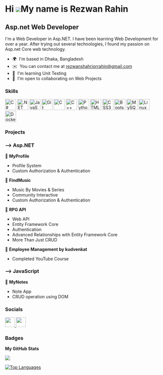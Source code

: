 Hi ![](https://user-images.githubusercontent.com/18350557/176309783-0785949b-9127-417c-8b55-ab5a4333674e.gif)My name is Rezwan Rahin
====================================================================================================================================

Asp.net Web Developer
---------------------

I'm a Web Developer in Asp.NET. I have been learning Web Development for over a year. After trying out several technologies, I found my passion on Asp.net Core web technology.

* 🌍  I'm based in Dhaka, Bangladesh
* ✉️  You can contact me at [rezwanshahriorrahin@gmail.com](mailto:rezwanshahriorrahin@gmail.com)
* 🧠  I'm learning Unit Testing
* 🤝  I'm open to collaborating on Web Projects

### Skills


<p align="left">
<a href="https://docs.microsoft.com/en-us/dotnet/csharp/" target="_blank" rel="noreferrer"><img src="https://raw.githubusercontent.com/danielcranney/readme-generator/main/public/icons/skills/csharp-colored.svg" width="36" height="36" alt="C#" /></a>
<a href="https://dotnet.microsoft.com/en-us/" target="_blank" rel="noreferrer"><img src="https://raw.githubusercontent.com/danielcranney/readme-generator/main/public/icons/skills/dot-net-colored.svg" width="36" height="36" alt=".NET" /></a>
<a href="https://developer.mozilla.org/en-US/docs/Web/JavaScript" target="_blank" rel="noreferrer"><img src="https://raw.githubusercontent.com/danielcranney/readme-generator/main/public/icons/skills/javascript-colored.svg" width="36" height="36" alt="JavaScript" /></a>
<a href="https://git-scm.com/" target="_blank" rel="noreferrer"><img src="https://raw.githubusercontent.com/danielcranney/readme-generator/main/public/icons/skills/git-colored.svg" width="36" height="36" alt="Git" /></a>
<a href="https://docs.microsoft.com/en-us/cpp/?view=msvc-170" target="_blank" rel="noreferrer"><img src="https://raw.githubusercontent.com/danielcranney/readme-generator/main/public/icons/skills/c-colored.svg" width="36" height="36" alt="C" /></a>
<a href="https://docs.microsoft.com/en-us/cpp/?view=msvc-170" target="_blank" rel="noreferrer"><img src="https://raw.githubusercontent.com/danielcranney/readme-generator/main/public/icons/skills/cplusplus-colored.svg" width="36" height="36" alt="C++" /></a>
<a href="https://www.python.org/" target="_blank" rel="noreferrer"><img src="https://raw.githubusercontent.com/danielcranney/readme-generator/main/public/icons/skills/python-colored.svg" width="36" height="36" alt="Python" /></a>
<a href="https://developer.mozilla.org/en-US/docs/Glossary/HTML5" target="_blank" rel="noreferrer"><img src="https://raw.githubusercontent.com/danielcranney/readme-generator/main/public/icons/skills/html5-colored.svg" width="36" height="36" alt="HTML5" /></a>
<a href="https://www.w3.org/TR/CSS/#css" target="_blank" rel="noreferrer"><img src="https://raw.githubusercontent.com/danielcranney/readme-generator/main/public/icons/skills/css3-colored.svg" width="36" height="36" alt="CSS3" /></a>
<a href="https://getbootstrap.com/" target="_blank" rel="noreferrer"><img src="https://raw.githubusercontent.com/danielcranney/readme-generator/main/public/icons/skills/bootstrap-colored.svg" width="36" height="36" alt="Bootstrap" /></a>
<a href="https://www.mysql.com/" target="_blank" rel="noreferrer"><img src="https://raw.githubusercontent.com/danielcranney/readme-generator/main/public/icons/skills/mysql-colored.svg" width="36" height="36" alt="MySQL" /></a>
<a href="https://www.linux.org" target="_blank" rel="noreferrer"><img src="https://raw.githubusercontent.com/danielcranney/readme-generator/main/public/icons/skills/linux-colored.svg" width="36" height="36" alt="Linux" /></a><a href="https://www.docker.com/" target="_blank" rel="noreferrer"><img src="https://raw.githubusercontent.com/danielcranney/readme-generator/main/public/icons/skills/docker-colored.svg" width="36" height="36" alt="Docker" /></a>
</p>

### Projects
### --> Asp.NET

<div class="mt-3">
    📌 <b>MyProfile</b>
    <!-- <a href="" class="demoLink">link</a><br> -->
    <ul>
        <li>Profile System</li>
        <li>Custom Authorization & Authentication</li>
    </ul>
</div>
<div class="mt-3">
    📌 <b>FindMusic</b>
    <!-- <a href="" class="demoLink">link</a><br> -->
    <ul>
        <li>Music By Movies & Series</li>
        <li>Community Interactive</li>
        <li>Custom Authorization & Authentication</li>
    </ul>
</div>

<div class="mt-3">
    📌 <b>RPG API</b>
    <!-- <a href="" class="demoLink">link</a><br> -->
    <ul>
        <li>Web API</li>
        <li>Entity Framework Core</li>
        <li>Authentication</li>
        <li>Advanced Relationships with Entity Framework Core</li>
        <li>More Than Just CRUD</li>
    </ul>
</div>
<div class="mt-3">
    📌 <b>Employee Management by kudvenkat</b>
    <!-- <a href="" class="demoLink">link</a><br> -->
    <ul>
        <li>Completed YouTube Course</li>
    </ul>
</div>

### --> JavaScript

<div class="mt-3">
    📌 <b>MyNotes</b>
    <!-- <a href="" class="demoLink">link</a><br> -->
    <ul>
        <li>Note App</li>
        <li>CRUD operation using DOM</li>
    </ul>
</div>



### Socials

<p align="left"> <a href="https://www.github.com/rezwanrahin" target="_blank" rel="noreferrer"> <picture> <source media="(prefers-color-scheme: dark)" srcset="https://raw.githubusercontent.com/danielcranney/readme-generator/main/public/icons/socials/github-dark.svg" /> <source media="(prefers-color-scheme: light)" srcset="https://raw.githubusercontent.com/danielcranney/readme-generator/main/public/icons/socials/github.svg" /> <img src="https://raw.githubusercontent.com/danielcranney/readme-generator/main/public/icons/socials/github.svg" width="32" height="32" /> </picture> </a> <a href="https://www.linkedin.com/in/rezwanrahin" target="_blank" rel="noreferrer"> <picture> <source media="(prefers-color-scheme: dark)" srcset="https://raw.githubusercontent.com/danielcranney/readme-generator/main/public/icons/socials/linkedin-dark.svg" /> <source media="(prefers-color-scheme: light)" srcset="https://raw.githubusercontent.com/danielcranney/readme-generator/main/public/icons/socials/linkedin.svg" /> <img src="https://raw.githubusercontent.com/danielcranney/readme-generator/main/public/icons/socials/linkedin.svg" width="32" height="32" /> </picture> </a></p>

### Badges

<b>My GitHub Stats</b>

<!-- <a href="http://www.github.com/rezwanrahin"><img src="https://github-readme-stats.vercel.app/api?username=rezwanrahin&show_icons=true&hide=stars,prs,issues,&count_private=true&title_color=0891b2&text_color=ffffff&icon_color=ffffff&bg_color=1c1917&hide_border=true&show_icons=true" alt="rezwanrahin's GitHub stats" /></a> -->

<a href="http://www.github.com/rezwanrahin"><img src="https://github-readme-streak-stats.herokuapp.com/?user=rezwanrahin&stroke=ffffff&background=1c1917&ring=0891b2&fire=0891b2&currStreakNum=ffffff&currStreakLabel=0891b2&sideNums=ffffff&sideLabels=ffffff&dates=ffffff&hide_border=true" /></a>

<a href="https://github.com/rezwanrahin" align="left"><img src="https://github-readme-stats.vercel.app/api/top-langs/?username=rezwanrahin&langs_count=10&title_color=0891b2&text_color=ffffff&icon_color=ffffff&bg_color=1c1917&hide_border=true&locale=en&custom_title=Top%20%Languages" alt="Top Languages" /></a>